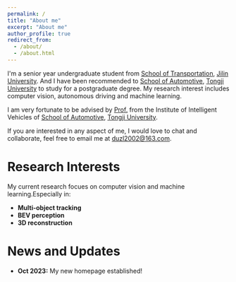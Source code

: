 ```yaml
---
permalink: /
title: "About me"
excerpt: "About me"
author_profile: true
redirect_from: 
  - /about/
  - /about.html
---
```


I'm a senior year undergraduate student from [School of Transportation](https://jt.jlu.edu.cn/), [Jilin University](https://jlu.edu.cn/). And I have been recommended to [School of Automotive](https://auto.tongji.edu.cn/), [Tongji University](https://tongji.edu.cn/) to study for a postgraduate degree. My research interest includes computer vision, autonomous driving and machine learning.

I am very fortunate to be advised by [Prof.](https://www.XxxxXX.com/) from the Institute of Intelligent Vehicles of [School of Automotive](https://auto.tongji.edu.cn/), [Tongji University](https://tongji.edu.cn/).

If you are interested in any aspect of me, I would love to chat and collaborate, feel free to email me at [duzl2002@163.com](duzl2002@163.com).



Research Interests
======
My current research focues on computer vision and machine learning.Especially in:
- **Multi-object tracking**
- **BEV perception**
- **3D reconstruction**



News and Updates
======
- **Oct 2023:** My new homepage established!


